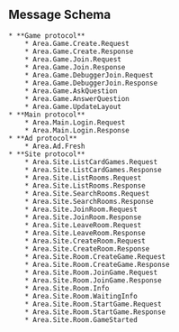 ﻿

Message Schema
--------------

	* **Game protocol** 
		* Area.Game.Create.Request
		* Area.Game.Create.Response
		* Area.Game.Join.Request
		* Area.Game.Join.Response
		* Area.Game.DebuggerJoin.Request
		* Area.Game.DebuggerJoin.Response
		* Area.Game.AskQuestion
		* Area.Game.AnswerQuestion
		* Area.Game.UpdateLayout
	* **Main protocol** 
		* Area.Main.Login.Request
		* Area.Main.Login.Response
	* **Ad protocol** 
		* Area.Ad.Fresh
	* **Site protocol** 
		* Area.Site.ListCardGames.Request
		* Area.Site.ListCardGames.Response
		* Area.Site.ListRooms.Request
		* Area.Site.ListRooms.Response
		* Area.Site.SearchRooms.Request
		* Area.Site.SearchRooms.Response
		* Area.Site.JoinRoom.Request
		* Area.Site.JoinRoom.Response
		* Area.Site.LeaveRoom.Request
		* Area.Site.LeaveRoom.Response
		* Area.Site.CreateRoom.Request
		* Area.Site.CreateRoom.Response
		* Area.Site.Room.CreateGame.Request
		* Area.Site.Room.CreateGame.Response
		* Area.Site.Room.JoinGame.Request
		* Area.Site.Room.JoinGame.Response
		* Area.Site.Room.Info
		* Area.Site.Room.WaitingInfo
		* Area.Site.Room.StartGame.Request
		* Area.Site.Room.StartGame.Response
		* Area.Site.Room.GameStarted